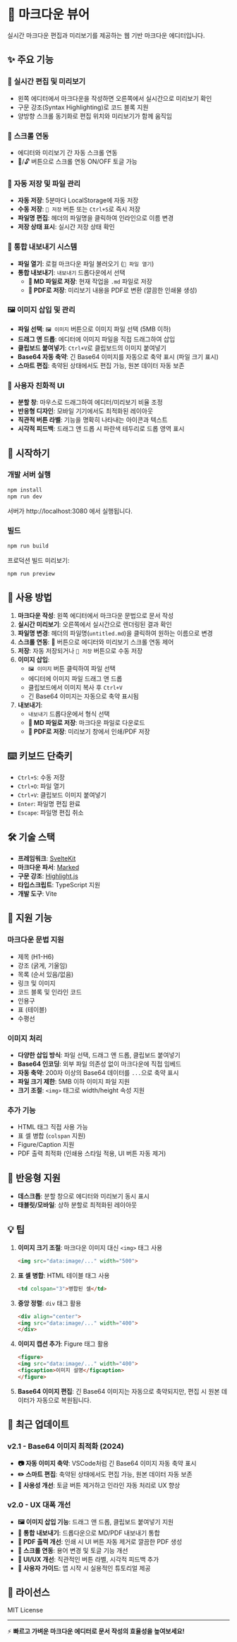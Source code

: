 # 📝 마크다운 뷰어

실시간 마크다운 편집과 미리보기를 제공하는 웹 기반 마크다운 에디터입니다.

## ✨ 주요 기능

### 📖 **실시간 편집 및 미리보기**
- 왼쪽 에디터에서 마크다운을 작성하면 오른쪽에서 실시간으로 미리보기 확인
- 구문 강조(Syntax Highlighting)로 코드 블록 지원
- 양방향 스크롤 동기화로 편집 위치와 미리보기가 함께 움직임

### 🔄 **스크롤 연동**
- 에디터와 미리보기 간 자동 스크롤 연동
- 📍/🔓 버튼으로 스크롤 연동 ON/OFF 토글 가능

### 💾 **자동 저장 및 파일 관리**
- **자동 저장**: 5분마다 LocalStorage에 자동 저장
- **수동 저장**: `💾 저장` 버튼 또는 `Ctrl+S`로 즉시 저장
- **파일명 편집**: 헤더의 파일명을 클릭하여 인라인으로 이름 변경
- **저장 상태 표시**: 실시간 저장 상태 확인

### 📁 **통합 내보내기 시스템**
- **파일 열기**: 로컬 마크다운 파일 불러오기 (`📂 파일 열기`)
- **통합 내보내기**: `내보내기` 드롭다운에서 선택
  - **📁 MD 파일로 저장**: 현재 작업을 `.md` 파일로 저장
  - **📄 PDF로 저장**: 미리보기 내용을 PDF로 변환 (깔끔한 인쇄물 생성)

### 🖼️ **이미지 삽입 및 관리**
- **파일 선택**: `🖼️ 이미지` 버튼으로 이미지 파일 선택 (5MB 이하)
- **드래그 앤 드롭**: 에디터에 이미지 파일을 직접 드래그하여 삽입
- **클립보드 붙여넣기**: `Ctrl+V`로 클립보드의 이미지 붙여넣기
- **Base64 자동 축약**: 긴 Base64 이미지를 자동으로 축약 표시 (파일 크기 표시)
- **스마트 편집**: 축약된 상태에서도 편집 가능, 원본 데이터 자동 보존

### 🎨 **사용자 친화적 UI**
- **분할 창**: 마우스로 드래그하여 에디터/미리보기 비율 조정
- **반응형 디자인**: 모바일 기기에서도 최적화된 레이아웃
- **직관적 버튼 라벨**: 기능을 명확히 나타내는 아이콘과 텍스트
- **시각적 피드백**: 드래그 앤 드롭 시 파란색 테두리로 드롭 영역 표시

## 🚀 시작하기

### 개발 서버 실행
```bash
npm install
npm run dev
```

서버가 http://localhost:3080 에서 실행됩니다.

### 빌드
```bash
npm run build
```

프로덕션 빌드 미리보기:
```bash
npm run preview
```

## 🎯 사용 방법

1. **마크다운 작성**: 왼쪽 에디터에서 마크다운 문법으로 문서 작성
2. **실시간 미리보기**: 오른쪽에서 실시간으로 렌더링된 결과 확인
3. **파일명 변경**: 헤더의 파일명(`untitled.md`)을 클릭하여 원하는 이름으로 변경
4. **스크롤 연동**: 📍 버튼으로 에디터와 미리보기 스크롤 연동 제어
5. **저장**: 자동 저장되거나 `💾 저장` 버튼으로 수동 저장
6. **이미지 삽입**: 
   - `🖼️ 이미지` 버튼 클릭하여 파일 선택
   - 에디터에 이미지 파일 드래그 앤 드롭
   - 클립보드에서 이미지 복사 후 `Ctrl+V`
   - 긴 Base64 이미지는 자동으로 축약 표시됨
7. **내보내기**: 
   - `내보내기` 드롭다운에서 형식 선택
   - **📁 MD 파일로 저장**: 마크다운 파일로 다운로드
   - **📄 PDF로 저장**: 미리보기 창에서 인쇄/PDF 저장

## ⌨️ 키보드 단축키

- `Ctrl+S`: 수동 저장
- `Ctrl+O`: 파일 열기
- `Ctrl+V`: 클립보드 이미지 붙여넣기
- `Enter`: 파일명 편집 완료
- `Escape`: 파일명 편집 취소

## 🛠️ 기술 스택

- **프레임워크**: [SvelteKit](https://kit.svelte.dev/)
- **마크다운 파서**: [Marked](https://marked.js.org/)
- **구문 강조**: [Highlight.js](https://highlightjs.org/)
- **타입스크립트**: TypeScript 지원
- **개발 도구**: Vite

## 🎨 지원 기능

### 마크다운 문법 지원
- 제목 (H1-H6)
- 강조 (굵게, 기울임)
- 목록 (순서 있음/없음)
- 링크 및 이미지
- 코드 블록 및 인라인 코드
- 인용구
- 표 (테이블)
- 수평선

### 이미지 처리
- **다양한 삽입 방식**: 파일 선택, 드래그 앤 드롭, 클립보드 붙여넣기
- **Base64 인코딩**: 외부 파일 의존성 없이 마크다운에 직접 임베드
- **자동 축약**: 200자 이상의 Base64 데이터를 `...`으로 축약 표시
- **파일 크기 제한**: 5MB 이하 이미지 파일 지원
- **크기 조절**: `<img>` 태그로 width/height 속성 지원

### 추가 기능
- HTML 태그 직접 사용 가능
- 표 셀 병합 (`colspan` 지원)
- Figure/Caption 지원
- PDF 출력 최적화 (인쇄용 스타일 적용, UI 버튼 자동 제거)

## 📱 반응형 지원

- **데스크톱**: 분할 창으로 에디터와 미리보기 동시 표시
- **태블릿/모바일**: 상하 분할로 최적화된 레이아웃

## 💡 팁

1. **이미지 크기 조절**: 마크다운 이미지 대신 `<img>` 태그 사용
   ```html
   <img src="data:image/..." width="500">
   ```

2. **표 셀 병합**: HTML 테이블 태그 사용
   ```html
   <td colspan="3">병합된 셀</td>
   ```

3. **중앙 정렬**: `div` 태그 활용
   ```html
   <div align="center">
   <img src="data:image/..." width="400">
   </div>
   ```

4. **이미지 캡션 추가**: Figure 태그 활용
   ```html
   <figure>
   <img src="data:image/..." width="400">
   <figcaption>이미지 설명</figcaption>
   </figure>
   ```

5. **Base64 이미지 편집**: 긴 Base64 이미지는 자동으로 축약되지만, 편집 시 원본 데이터가 자동으로 복원됩니다.

## 🔄 최근 업데이트

### v2.1 - Base64 이미지 최적화 (2024)
- **📷 자동 이미지 축약**: VSCode처럼 긴 Base64 이미지 자동 축약 표시
- **✏️ 스마트 편집**: 축약된 상태에서도 편집 가능, 원본 데이터 자동 보존
- **🎯 사용성 개선**: 토글 버튼 제거하고 인라인 자동 처리로 UX 향상

### v2.0 - UX 대폭 개선
- **🖼️ 이미지 삽입 기능**: 드래그 앤 드롭, 클립보드 붙여넣기 지원
- **📁 통합 내보내기**: 드롭다운으로 MD/PDF 내보내기 통합
- **📄 PDF 출력 개선**: 인쇄 시 UI 버튼 자동 제거로 깔끔한 PDF 생성
- **🔄 스크롤 연동**: 용어 변경 및 토글 기능 개선
- **🎨 UI/UX 개선**: 직관적인 버튼 라벨, 시각적 피드백 추가
- **📝 사용자 가이드**: 앱 시작 시 실용적인 튜토리얼 제공

## 📄 라이선스

MIT License

---

⚡ **빠르고 가벼운 마크다운 에디터로 문서 작성의 효율성을 높여보세요!**